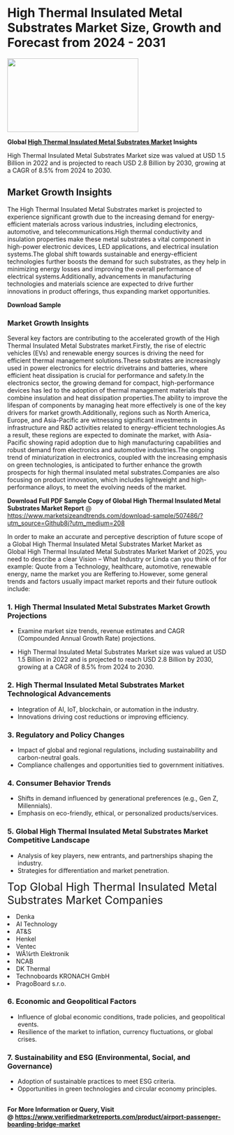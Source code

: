 <H1>High Thermal Insulated Metal Substrates Market Size, Growth and Forecast from 2024 - 2031</H1><img class="aligncenter size-medium wp-image-584254" src="https://thirdeyenews.in/wp-content/uploads/2024/09/Global-Market-Research-300x168.jpeg" alt="" width="300" height="168" /><p><strong>Global&nbsp;<a href="https://www.marketsizeandtrends.com/download-sample/507486/?utm_source=Github8j?utm_medium=208">High Thermal Insulated Metal Substrates Market</a> Insights</strong></p><p>High Thermal Insulated Metal Substrates Market size was valued at USD 1.5 Billion in 2022 and is projected to reach USD 2.8 Billion by 2030, growing at a CAGR of 8.5% from 2024 to 2030.</p><p><h2>Market Growth Insights</h2> The High Thermal Insulated Metal Substrates market is projected to experience significant growth due to the increasing demand for energy-efficient materials across various industries, including electronics, automotive, and telecommunications.High thermal conductivity and insulation properties make these metal substrates a vital component in high-power electronic devices, LED applications, and electrical insulation systems.The global shift towards sustainable and energy-efficient technologies further boosts the demand for such substrates, as they help in minimizing energy losses and improving the overall performance of electrical systems.Additionally, advancements in manufacturing technologies and materials science are expected to drive further innovations in product offerings, thus expanding market opportunities.<p><strong>Download Sample</strong></p> <h3>Market Growth Insights</h3> Several key factors are contributing to the accelerated growth of the High Thermal Insulated Metal Substrates market.Firstly, the rise of electric vehicles (EVs) and renewable energy sources is driving the need for efficient thermal management solutions.These substrates are increasingly used in power electronics for electric drivetrains and batteries, where efficient heat dissipation is crucial for performance and safety.In the electronics sector, the growing demand for compact, high-performance devices has led to the adoption of thermal management materials that combine insulation and heat dissipation properties.The ability to improve the lifespan of components by managing heat more effectively is one of the key drivers for market growth.Additionally, regions such as North America, Europe, and Asia-Pacific are witnessing significant investments in infrastructure and R&D activities related to energy-efficient technologies.As a result, these regions are expected to dominate the market, with Asia-Pacific showing rapid adoption due to high manufacturing capabilities and robust demand from electronics and automotive industries.The ongoing trend of miniaturization in electronics, coupled with the increasing emphasis on green technologies, is anticipated to further enhance the growth prospects for high thermal insulated metal substrates.Companies are also focusing on product innovation, which includes lightweight and high-performance alloys, to meet the evolving needs of the market.<p><span class=""><strong>Download Full PDF Sample Copy of Global High Thermal Insulated Metal Substrates Market Report</strong> @ <a href="https://www.marketsizeandtrends.com/download-sample/507486/?utm_source=Github8j?utm_medium=208" target="_blank">https://www.marketsizeandtrends.com/download-sample/507486/?utm_source=Github8j?utm_medium=208</a></span></p><p>In order to make an accurate and perceptive description of future scope of a Global&nbsp;High Thermal Insulated Metal Substrates Market Market as Global&nbsp;High Thermal Insulated Metal Substrates Market Market of 2025, you need to describe a clear Vision &ndash; What Industry or Linda can you think of for example: Quote from a Technology, healthcare, automotive, renewable energy, name the market you are Reffering to.However, some general trends and factors usually impact market reports and their future outlook include:</p><h3>1.&nbsp;<strong>High Thermal Insulated Metal Substrates Market Growth Projections</strong></h3><ul><li>Examine market size trends, revenue estimates and CAGR (Compounded Annual Growth Rate) projections.</li><li><p>High Thermal Insulated Metal Substrates Market size was valued at USD 1.5 Billion in 2022 and is projected to reach USD 2.8 Billion by 2030, growing at a CAGR of 8.5% from 2024 to 2030.</p></li></ul><h3>2.&nbsp;<strong>High Thermal Insulated Metal Substrates Market Technological Advancements</strong></h3><ul><li>Integration of AI, IoT, blockchain, or automation in the industry.</li><li>Innovations driving cost reductions or improving efficiency.</li></ul><h3>3.&nbsp;<strong>Regulatory and Policy Changes</strong></h3><ul><li>Impact of global and regional regulations, including sustainability and carbon-neutral goals.</li><li>Compliance challenges and opportunities tied to government initiatives.</li></ul><h3>4.&nbsp;<strong>Consumer Behavior Trends</strong></h3><ul><li>Shifts in demand influenced by generational preferences (e.g., Gen Z, Millennials).</li><li>Emphasis on eco-friendly, ethical, or personalized products/services.</li></ul><h3>5.&nbsp;<strong>Global High Thermal Insulated Metal Substrates Market Competitive Landscape</strong></h3><ul><li>Analysis of key players, new entrants, and partnerships shaping the industry.</li><li>Strategies for differentiation and market penetration.</li></ul><p data-pm-slice="1 1 []"><span style="color: inherit; font-family: inherit; font-size: 25px;">Top Global High Thermal Insulated Metal Substrates Market Companies</span></p><div class="" data-test-id=""><p><li>Denka</li><li> AI Technology</li><li> AT&S</li><li> Henkel</li><li> Ventec</li><li> WÃ¼rth Elektronik</li><li> NCAB</li><li> DK Thermal</li><li> Technoboards KRONACH GmbH</li><li> PragoBoard s.r.o.</li></p></div><h3>6.&nbsp;<strong>Economic and Geopolitical Factors</strong></h3><ul><li>Influence of global economic conditions, trade policies, and geopolitical events.</li><li>Resilience of the market to inflation, currency fluctuations, or global crises.</li></ul><h3>7.&nbsp;<strong>Sustainability and ESG (Environmental, Social, and Governance)</strong></h3><ul><li>Adoption of sustainable practices to meet ESG criteria.</li><li>Opportunities in green technologies and circular economy principles.</li></ul><h2><strong style="font-size: 14px;">For More Information or Query, Visit @&nbsp;</strong><a style="background-color: #ffffff; font-size: 14px;" href="https://www.marketsizeandtrends.com/report/high-thermal-insulated-metal-substrates-market/" target="_blank">https://www.verifiedmarketreports.com/product/airport-passenger-boarding-bridge-market</a></h2>